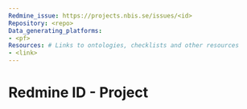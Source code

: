 ```yaml
---
Redmine_issue: https://projects.nbis.se/issues/<id>
Repository: <repo>
Data_generating_platforms:
- <pf>
Resources: # Links to ontologies, checklists and other resources
- <link>
---
```


# Redmine ID - Project


